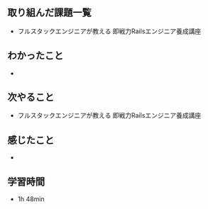 ## 取り組んだ課題一覧
- フルスタックエンジニアが教える 即戦力Railsエンジニア養成講座
## わかったこと
-
## 次やること
- フルスタックエンジニアが教える 即戦力Railsエンジニア養成講座
## 感じたこと
-
## 学習時間
- 1h 48min
